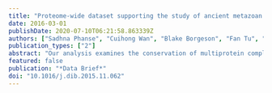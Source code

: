```yaml
---
title: "Proteome-wide dataset supporting the study of ancient metazoan macromolecular complexes."
date: 2016-03-01
publishDate: 2020-07-10T06:21:58.863339Z
authors: ["Sadhna Phanse", "Cuihong Wan", "Blake Borgeson", "Fan Tu", "Kevin Drew", "Greg Clark", "Xuejian Xiong", "Olga Kagan", "Julian Kwan", "Alexandr Bezginov", "Kyle Chessman", "Swati Pal", "Graham Cromar", "Ophelia Papoulas", "Zuyao Ni", "Daniel R Boutz", "Snejana Stoilova", "Pierre C Havugimana", "Xinghua Guo", "Ramy H Malty", "Mihail Sarov", "Jack Greenblatt", "Mohan Babu", "W Brent Derry", "Elisabeth R Tillier", "John B Wallingford", "John Parkinson", "Edward M Marcotte", "Andrew Emili"]
publication_types: ["2"]
abstract: "Our analysis examines the conservation of multiprotein complexes among metazoa through use of high resolution biochemical fractionation and precision mass spectrometry applied to soluble cell extracts from 5 representative model organisms Caenorhabditis elegans, Drosophila melanogaster, Mus musculus, Strongylocentrotus purpuratus, and Homo sapiens. The interaction network obtained from the data was validated globally in 4 distant species (Xenopus laevis, Nematostella vectensis, Dictyostelium discoideum, Saccharomyces cerevisiae) and locally by targeted affinity-purification experiments. Here we provide details of our massive set of supporting biochemical fractionation data available via ProteomeXchange (PXD002319-PXD002328), PPIs via BioGRID (185267); and interaction network projections via (http://metazoa.med.utoronto.ca) made fully accessible to allow further exploration. The datasets here are related to the research article on metazoan macromolecular complexes in Nature [1]. "
featured: false
publication: "*Data Brief*"
doi: "10.1016/j.dib.2015.11.062"
---
```



